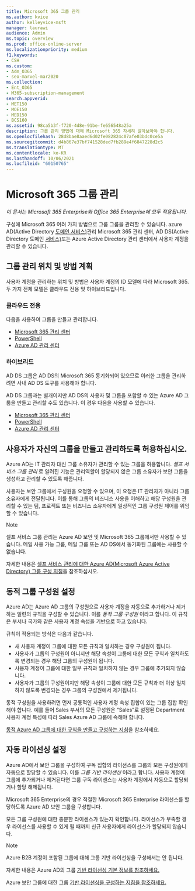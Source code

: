 ```yaml
---
title: Microsoft 365 그룹 관리
ms.author: kvice
author: kelleyvice-msft
manager: laurawi
audience: Admin
ms.topic: overview
ms.prod: office-online-server
ms.localizationpriority: medium
f1.keywords:
- CSH
ms.custom:
- Adm_O365
- seo-marvel-mar2020
ms.collection:
- Ent_O365
- M365-subscription-management
search.appverid:
- MET150
- MOE150
- MED150
- BCS160
ms.assetid: 98ca5b3f-f720-4d8e-91be-fe656548a25a
description: 그룹 관리 방법에 대해 Microsoft 365 자세히 알아보아야 합니다.
ms.openlocfilehash: 28d8bae8aaed6d02fe082824c07afe03bdc0ce5a
ms.sourcegitcommit: d4b867e37bf741528ded7fb289e4f6847228d2c5
ms.translationtype: MT
ms.contentlocale: ko-KR
ms.lasthandoff: 10/06/2021
ms.locfileid: "60150765"
---
```

# <a name="manage-microsoft-365-groups"></a>Microsoft 365 그룹 관리

*이 문서는 Microsoft 365 Enterprise와 Office 365 Enterprise에 모두 적용됩니다.*

구성에 Microsoft 365 여러 가지 방법으로 그룹 그룹을 관리할 수 있습니다. azure AD(Active Directory [도메인 서비스)](/admin)관리 Microsoft 365 관리 센터, AD DS(Active Directory 도메인 [서비스)](/azure/active-directory/fundamentals/active-directory-groups-create-azure-portal)또는 Azure Active Directory 관리 센터에서 사용자 계정을 관리할 수 있습니다. 

## <a name="plan-for-where-and-how-you-will-manage-your-groups"></a>그룹 관리 위치 및 방법 계획

사용자 계정을 관리하는 위치 및 방법은 사용자 계정의 ID 모델에 따라 Microsoft 365. 두 가지 전체 모델은 클라우드 전용 및 하이브리드입니다.
  
### <a name="cloud-only"></a>클라우드 전용

다음을 사용하여 그룹을 만들고 관리합니다.

- [Microsoft 365 관리 센터](/admin)
- [PowerShell](maintain-group-membership-with-microsoft-365-powershell.md)
- [Azure AD 관리 센터](/azure/active-directory/fundamentals/active-directory-groups-create-azure-portal)
    
### <a name="hybrid"></a>하이브리드

AD DS 그룹은 AD DS의 Microsoft 365 동기화되어 있으므로 이러한 그룹을 관리하려면 사내 AD DS 도구를 사용해야 합니다.

AD DS 그룹과는 별개이지만 AD DS의 사용자 및 그룹을 포함할 수 있는 Azure AD 그룹을 만들고 관리할 수도 있습니다. 이 경우 다음을 사용할 수 있습니다.

- [Microsoft 365 관리 센터](/admin)
- [PowerShell](maintain-group-membership-with-microsoft-365-powershell.md)
- [Azure AD 관리 센터](/azure/active-directory/fundamentals/active-directory-groups-create-azure-portal)

## <a name="allow-users-to-create-and-manage-their-own-groups"></a>사용자가 자신의 그룹을 만들고 관리하도록 허용하십시오.

Azure AD는 IT 관리자 대신 그룹 소유자가 관리할 수 있는 그룹을 허용합니다. *셀프 서비스 그룹 관리* 로 알려진 기능은 관리역할이 할당되지 않은 그룹 소유자가 보안 그룹을 생성하고 관리할 수 있도록 해줍니다. 

사용자는 보안 그룹에서 구성원을 요청할 수 있으며, 이 요청은 IT 관리자가 아니라 그룹 소유자에게 전달됩니다. 이를 통해 그룹의 비즈니스 사용을 이해하고 해당 구성원을 관리할 수 있는 팀, 프로젝트 또는 비즈니스 소유자에게 일상적인 그룹 구성원 제어를 위임할 수 있습니다.

>[!Note]
>셀프 서비스 그룹 관리는 Azure AD 보안 및 Microsoft 365 그룹에서만 사용할 수 있습니다. 메일 사용 가능 그룹, 메일 그룹 또는 AD DS에서 동기화된 그룹에는 사용할 수 없습니다.
>

자세한 내용은 [셀프 서비스 관리에 대한 Azure AD(Microsoft Azure Active Directory) 그룹 구성 지침](/azure/active-directory/active-directory-accessmanagement-self-service-group-management)을 참조하십시오.

## <a name="set-up-dynamic-group-membership"></a>동적 그룹 구성원 설정

Azure AD는 Azure AD 그룹의 구성원으로 사용자 계정을 자동으로 추가하거나 제거하는 일련의 규칙을 구성할 수 있습니다. 이를 *동적 그룹 구성원* 이라고 합니다. 이 규칙은 부서나 국가와 같은 사용자 계정 속성을 기반으로 하고 있습니다.

규칙이 적용되는 방식은 다음과 같습니다.

- 새 사용자 계정이 그룹에 대한 모든 규칙과 일치하는 경우 구성원이 됩니다.
- 사용자가 그룹의 구성원이 아니지만 해당 속성이 그룹에 대한 모든 규칙과 일치하도록 변경되는 경우 해당 그룹의 구성원이 됩니다.
- 사용자 계정이 그룹에 대한 일부 규칙과 일치하지 않는 경우 그룹에 추가되지 않습니다.
- 사용자가 그룹의 구성원이지만 해당 속성이 그룹에 대한 모든 규칙과 더 이상 일치하지 않도록 변경되는 경우 그룹의 구성원에서 제거됩니다.

동적 구성원을 사용하려면 먼저 공통적인 사용자 계정 속성 집합이 있는 그룹 집합 확인해야 합니다. 예를 들어 Sales 부서의 모든 구성원은 “Sales”로 설정된 Department 사용자 계정 특성에 따라 Sales Azure AD 그룹에 속해야 합니다.

[동적 Azure AD 그룹에 대한 규칙을 만들고 구성하는 지침](/azure/active-directory/active-directory-groups-dynamic-membership-azure-portal)을 참조하세요.

## <a name="set-up-automatic-licensing"></a>자동 라이선싱 설정

Azure AD에서 보안 그룹을 구성하여 구독 집합의 라이선스를 그룹의 모든 구성원에게 자동으로 할당할 수 있습니다. 이를 *그룹 기반 라이센싱* 이라고 합니다. 사용자 계정이 그룹에 추가되거나 제거된다면 그룹 구독 라이센스는 사용자 계정에서 자동으로 할당되거나 할당 해제됩니다.

Microsoft 365 Enterprise의 경우 적절한 Microsoft 365 Enterprise 라이선스를 할당하도록 Azure AD 보안 그룹을 구성합니다.

모든 그룹 구성원에 대한 충분한 라이센스가 있는지 확인합니다. 라이선스가 부족할 경우 라이선스를 사용할 수 있게 될 때까지 신규 사용자에게 라이선스가 할당되지 않습니다.

>[!Note]
>Azure B2B 계정이 포함된 그룹에 대해 그룹 기반 라이선싱을 구성해서는 안 됩니다.
>

자세한 내용은 Azure AD의 그룹 [기반 라이선싱 기본 정보를 참조하세요.](/azure/active-directory/active-directory-licensing-whatis-azure-portal)

Azure 보안 그룹에 대한 그룹 [기반 라이선싱을 구성하는 지침을 참조하세요.](/azure/active-directory/active-directory-licensing-group-assignment-azure-portal)